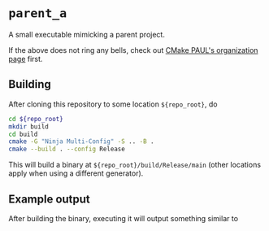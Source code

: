 # `parent_a`

A small executable mimicking a parent project.

If the above does not ring any bells, check out [CMake PAUL's organization page](https://github.com/cmake-paul) first.

## Building

After cloning this repository to some location `${repo_root}`, do

```bash
cd ${repo_root}
mkdir build
cd build
cmake -G "Ninja Multi-Config" -S .. -B .
cmake --build . --config Release
```

This will build a binary at `${repo_root}/build/Release/main` (other locations apply when using a different generator).

## Example output

After building the binary, executing it will output something similar to

```bash
```
